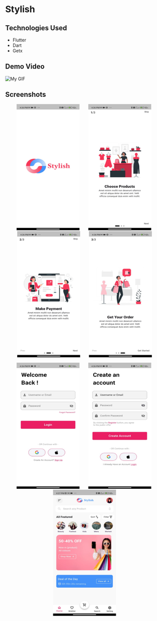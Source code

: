 
# Stylish

## Technologies Used

- Flutter
- Dart
- Getx
  
## Demo Video

![My GIF](video.gif)

## Screenshots

<p align="center">
  <img src="images/splash.jpeg" alt="Stylish" style="width: 200px; height: 400px; margin: 0 10px;">&nbsp
  <img src="images/onboard 1.jpeg" alt="Stylish" style="width: 200px; height: 400px; margin: 0 10px;">&nbsp
   <img src="images/onboard 2.jpeg" alt="Stylish" style="width: 200px; height: 400px; margin: 0 10px;">&nbsp
  <img src="images/onboard 3.jpeg" alt="Stylish" style="width: 200px; height: 400px; margin: 0 10px;">
</p>
<p align="center">
  <img src="images/Login.jpeg" alt="Stylish" style="width: 200px; height: 400px; margin: 0 10px;">&nbsp
  <img src="images/Signup.jpeg" alt="Stylish" style="width: 200px; height: 400px; margin: 0 10px;">&nbsp
   <img src="images/Home.jpeg" alt="Stylish" style="width: 200px; height: 400px; margin: 0 10px;">
</p>
